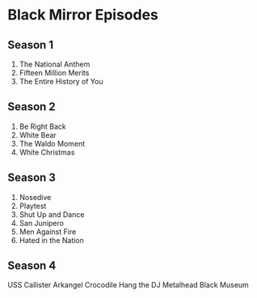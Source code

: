 # Black Mirror Episodes

## Season 1
1. The National Anthem
2. Fifteen Million Merits
3. The Entire History of You

## Season 2
1. Be Right Back
2. White Bear
3. The Waldo Moment
4. White Christmas

## Season 3
1. Nosedive
2. Playtest
3. Shut Up and Dance
4. San Junipero
5. Men Against Fire
6. Hated in the Nation

## Season 4
USS Callister
Arkangel
Crocodile
Hang the DJ
Metalhead
Black Museum
